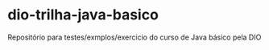 # dio-trilha-java-basico
Repositório para testes/exmplos/exercicio do curso de Java básico pela DIO
